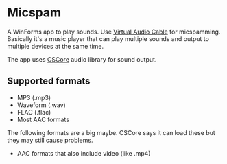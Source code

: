 Micspam
=======

A WinForms app to play sounds. Use [Virtual Audio Cable](http://software.muzychenko.net/eng/vac.htm) for micspamming.
Basically it's a music player that can play multiple sounds and output to multiple devices at the same time.

The app uses [CSCore](http://cscore.codeplex.com/) audio library for sound output.

Supported formats
-----------------
* MP3 (.mp3)
* Waveform (.wav)
* FLAC (.flac)
* Most AAC formats

The following formats are a big maybe. CSCore says it can load these but they may still cause problems.
* AAC formats that also include video (like .mp4)
